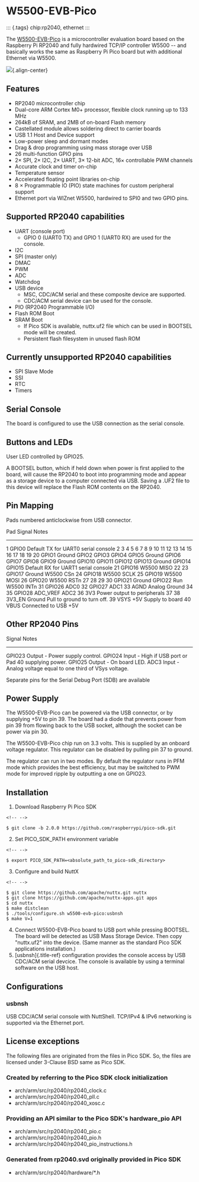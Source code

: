 W5500-EVB-Pico
==============

::: {.tags}
chip:rp2040, ethernet
:::

The
[W5500-EVB-Pico](https://docs.wiznet.io/Product/iEthernet/W5500/w5500-evb-pico/)
is a microcontroller evaluation board based on the Raspberry Pi RP2040
and fully hardwired TCP/IP controller W5500 -- and basically works the
same as Raspberry Pi Pico board but with additional Ethernet via W5500.

![](W5500-EVB-Pico.png){.align-center}

Features
--------

-   RP2040 microcontroller chip
-   Dual-core ARM Cortex M0+ processor, flexible clock running up to 133
    MHz
-   264kB of SRAM, and 2MB of on-board Flash memory
-   Castellated module allows soldering direct to carrier boards
-   USB 1.1 Host and Device support
-   Low-power sleep and dormant modes
-   Drag & drop programming using mass storage over USB
-   26 multi-function GPIO pins
-   2× SPI, 2× I2C, 2× UART, 3× 12-bit ADC, 16× controllable PWM
    channels
-   Accurate clock and timer on-chip
-   Temperature sensor
-   Accelerated floating point libraries on-chip
-   8 × Programmable IO (PIO) state machines for custom peripheral
    support
-   Ethernet port via WIZnet W5500, hardwired to SPI0 and two GPIO pins.

Supported RP2040 capabilities
-----------------------------

-   UART (console port)
    -   GPIO 0 (UART0 TX) and GPIO 1 (UART0 RX) are used for the
        console.
-   I2C
-   SPI (master only)
-   DMAC
-   PWM
-   ADC
-   Watchdog
-   USB device
    -   MSC, CDC/ACM serial and these composite device are supported.
    -   CDC/ACM serial device can be used for the console.
-   PIO (RP2040 Programmable I/O)
-   Flash ROM Boot
-   SRAM Boot
    -   If Pico SDK is available, nuttx.uf2 file which can be used in
        BOOTSEL mode will be created.
    -   Persistent flash filesystem in unused flash ROM

Currently unsupported RP2040 capabilities
-----------------------------------------

-   SPI Slave Mode
-   SSI
-   RTC
-   Timers

Serial Console
--------------

The board is configured to use the USB connection as the serial console.

Buttons and LEDs
----------------

User LED controlled by GPIO25.

A BOOTSEL button, which if held down when power is first applied to the
board, will cause the RP2040 to boot into programming mode and appear as
a storage device to a computer connected via USB. Saving a .UF2 file to
this device will replace the Flash ROM contents on the RP2040.

Pin Mapping
-----------

Pads numbered anticlockwise from USB connector.

  Pad                                                Signal                                                                                                                        Notes
  -------------------------------------------------- ----------------------------------------------------------------------------------------------------------------------------- -------------------------------------
  1                                                  GPIO0                                                                                                                         Default TX for UART0 serial console
  2 3 4 5 6 7 8 9 10 11 12 13 14 15 16 17 18 19 20   GPIO1 Ground GPIO2 GPIO3 GPIO4 GPIO5 Ground GPIO6 GPIO7 GPIO8 GPIO9 Ground GPIO10 GPIO11 GPIO12 GPIO13 Ground GPIO14 GPIO15   Default RX for UART1 serial console
  21                                                 GPIO16                                                                                                                        W5500 MISO
  22 23                                              GPIO17 Ground                                                                                                                 W5500 CSn
  24                                                 GPIO18                                                                                                                        W5500 SCLK
  25                                                 GPIO19                                                                                                                        W5500 MOSI
  26                                                 GPIO20                                                                                                                        W5500 RSTn
  27 28 29 30                                        GPIO21 Ground GPIO22 Run                                                                                                      W5500 INTn
  31                                                 GPIO26                                                                                                                        ADC0
  32                                                 GPIO27                                                                                                                        ADC1
  33                                                 AGND                                                                                                                          Analog Ground
  34 35                                              GPIO28 ADC\_VREF                                                                                                              ADC2
  36                                                 3V3                                                                                                                           Power output to peripherals
  37 38                                              3V3\_EN Ground                                                                                                                Pull to ground to turn off.
  39                                                 VSYS                                                                                                                          +5V Supply to board
  40                                                 VBUS                                                                                                                          Connected to USB +5V

Other RP2040 Pins
-----------------

  Signal   Notes
  -------- ------------------------------------------------------------
  GPIO23   Output - Power supply control.
  GPIO24   Input - High if USB port or Pad 40 supplying power.
  GPIO25   Output - On board LED.
  ADC3     Input - Analog voltage equal to one third of VSys voltage.

Separate pins for the Serial Debug Port (SDB) are available

Power Supply
------------

The W5500-EVB-Pico can be powered via the USB connector, or by supplying
+5V to pin 39. The board had a diode that prevents power from pin 39
from flowing back to the USB socket, although the socket can be power
via pin 30.

The W5500-EVB-Pico chip run on 3.3 volts. This is supplied by an onboard
voltage regulator. This regulator can be disabled by pulling pin 37 to
ground.

The regulator can run in two modes. By default the regulator runs in PFM
mode which provides the best efficiency, but may be switched to PWM mode
for improved ripple by outputting a one on GPIO23.

Installation
------------

1.  Download Raspberry Pi Pico SDK

```{=html}
<!-- -->
```
    $ git clone -b 2.0.0 https://github.com/raspberrypi/pico-sdk.git

2.  Set PICO\_SDK\_PATH environment variable

```{=html}
<!-- -->
```
    $ export PICO_SDK_PATH=<absolute_path_to_pico-sdk_directory>

3.  Configure and build NuttX

```{=html}
<!-- -->
```
    $ git clone https://github.com/apache/nuttx.git nuttx
    $ git clone https://github.com/apache/nuttx-apps.git apps
    $ cd nuttx
    $ make distclean
    $ ./tools/configure.sh w5500-evb-pico:usbnsh
    $ make V=1

4.  Connect W5500-EVB-Pico board to USB port while pressing BOOTSEL. The
    board will be detected as USB Mass Storage Device. Then copy
    \"nuttx.uf2\" into the device. (Same manner as the standard Pico SDK
    applications installation.)
5.  [usbnsh]{.title-ref} configuration provides the console access by
    USB CDC/ACM serial devcice. The console is available by using a
    terminal software on the USB host.

Configurations
--------------

### usbnsh

USB CDC/ACM serial console with NuttShell. TCP/IPv4 & IPv6 networking is
supported via the Ethernet port.

License exceptions
------------------

The following files are originated from the files in Pico SDK. So, the
files are licensed under 3-Clause BSD same as Pico SDK.

### Created by referring to the Pico SDK clock initialization

-   arch/arm/src/rp2040/rp2040\_clock.c
-   arch/arm/src/rp2040/rp2040\_pll.c
-   arch/arm/src/rp2040/rp2040\_xosc.c

### Providing an API similar to the Pico SDK\'s hardware\_pio API

-   arch/arm/src/rp2040/rp2040\_pio.c
-   arch/arm/src/rp2040/rp2040\_pio.h
-   arch/arm/src/rp2040/rp2040\_pio\_instructions.h

### Generated from rp2040.svd originally provided in Pico SDK

-   arch/arm/src/rp2040/hardware/\*.h

